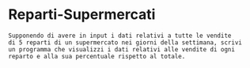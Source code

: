 # Reparti-Supermercati

    Supponendo di avere in input i dati relativi a tutte le vendite 
    di 5 reparti di un supermercato nei giorni della settimana, scrivi
    un programma che visualizzi i dati relativi alle vendite di ogni
    reparto e alla sua percentuale rispetto al totale.

